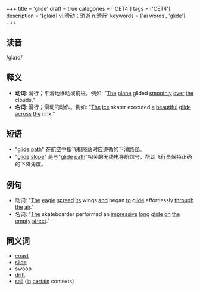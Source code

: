 +++
title = 'glide'
draft = true
categories = ['CET4']
tags = ['CET4']
description = '[glaid] vi.滑动；消逝 n.滑行'
keywords = ['ai words', 'glide']
+++

## 读音
/glaɪd/

## 释义
- **动词**: 滑行；平滑地移动或前进。例如: "[The](/post/the/) [plane](/post/plane/) glided [smoothly](/post/smoothly/) [over](/post/over/) [the](/post/the/) clouds."
- **名词**: 滑行；滑动的动作。例如: "[The](/post/the/) [ice](/post/ice/) skater executed [a](/post/a/) [beautiful](/post/beautiful/) [glide](/post/glide/) [across](/post/across/) [the](/post/the/) rink."

## 短语
- "[glide](/post/glide/) [path](/post/path/)" 在航空中指飞机降落时应遵循的下滑路径。
- "[glide](/post/glide/) [slope](/post/slope/)" 是与"[glide](/post/glide/) [path](/post/path/)"相关的无线电导航信号，帮助飞行员保持正确的下降角度。

## 例句
- 动词: "[The](/post/the/) [eagle](/post/eagle/) [spread](/post/spread/) [its](/post/its/) wings [and](/post/and/) began [to](/post/to/) [glide](/post/glide/) effortlessly [through](/post/through/) [the](/post/the/) [air](/post/air/)."
- 名词: "[The](/post/the/) skateboarder performed an [impressive](/post/impressive/) [long](/post/long/) [glide](/post/glide/) [on](/post/on/) [the](/post/the/) [empty](/post/empty/) [street](/post/street/)."

## 同义词
- [coast](/post/coast/)
- [slide](/post/slide/)
- swoop
- [drift](/post/drift/)
- [sail](/post/sail/) ([in](/post/in/) [certain](/post/certain/) contexts)
